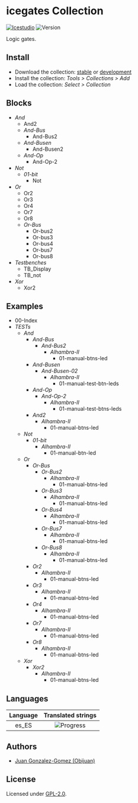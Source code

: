 # icegates Collection

[![Icestudio](https://img.shields.io/badge/collection-icestudio-blue.svg)](https://github.com/FPGAwars/icestudio)
![Version](https://img.shields.io/badge/version-v0.1.0-orange.svg)

Logic gates.

## Install

* Download the collection: [stable](https://github.com/FPGAwars/iceGates/archive/v0.1.0.zip) or [development](https://github.com/FPGAwars/iceGates/archive/master.zip)
* Install the collection: *Tools > Collections > Add*
* Load the collection: *Select > Collection*

## Blocks
* *And*
  * And2
  * *And-Bus*
    * And-Bus2
  * *And-Busen*
    * And-Busen2
  * *And-Op*
    * And-Op-2
* *Not*
  * *01-bit*
    * Not
* *Or*
  * Or2
  * Or3
  * Or4
  * Or7
  * Or8
  * *Or-Bus*
    * Or-bus2
    * Or-bus3
    * Or-bus4
    * Or-bus7
    * Or-bus8
* *Testbenches*
  * TB_Display
  * TB_not
* *Xor*
  * Xor2

## Examples
* 00-Index
* *TESTs*
  * *And*
    * *And-Bus*
      * *And-Bus2*
        * *Alhambra-II*
          * 01-manual-btns-led
    * *And-Busen*
      * *And-Busen-02*
        * *Alhambra-II*
          * 01-manual-test-btn-leds
    * *And-Op*
      * *And-Op-2*
        * *Alhambra-II*
          * 01-manual-test-btns-leds
    * *And2*
      * *Alhambra-II*
        * 01-manual-btns-led
  * *Not*
    * *01-bit*
      * *Alhambra-II*
        * 01-manual-btn-led
  * *Or*
    * *Or-Bus*
      * *Or-Bus2*
        * *Alhambra-II*
          * 01-manual-btns-led
      * *Or-Bus3*
        * *Alhambra-II*
          * 01-manual-btns-led
      * *Or-Bus4*
        * *Alhambra-II*
          * 01-manual-btns-led
      * *Or-Bus7*
        * *Alhambra-II*
          * 01-manual-btns-led
      * *Or-Bus8*
        * *Alhambra-II*
          * 01-manual-btns-led
    * *Or2*
      * *Alhambra-II*
        * 01-manual-btns-led
    * *Or3*
      * *Alhambra-II*
        * 01-manual-btns-led
    * *Or4*
      * *Alhambra-II*
        * 01-manual-btns-led
    * *Or7*
      * *Alhambra-II*
        * 01-manual-btns-led
    * *Or8*
      * *Alhambra-II*
        * 01-manual-btns-led
  * *Xor*
    * *Xor2*
      * *Alhambra-II*
        * 01-manual-btns-led

## Languages
| Language | Translated strings |
|:--------:|:------------------:|
| es_ES | ![Progress](http://progressed.io/bar/31) |

## Authors
* [Juan Gonzalez-Gomez (Obijuan)](https://github.com/Obijuan)


## License

Licensed under [GPL-2.0](https://opensource.org/licenses/GPL-2.0).
